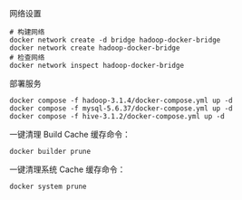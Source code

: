 网络设置
```shell
# 构建网络
docker network create -d bridge hadoop-docker-bridge
docker network create hadoop-docker-bridge
# 检查网络
docker network inspect hadoop-docker-bridge
```
部署服务
```
docker compose -f hadoop-3.1.4/docker-compose.yml up -d 
docker compose -f mysql-5.6.37/docker-compose.yml up -d
docker compose -f hive-3.1.2/docker-compose.yml up -d
```
一键清理 Build Cache 缓存命令：
```shell
docker builder prune
```
一键清理系统 Cache 缓存命令：
```shell
docker system prune
```
